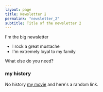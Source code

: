 ```yaml
---
layout: page
title: Newsletter 2
permalink: "newsletter_2"
subtitle: Title of the newsletter 2
---
```


I'm the big newsletter

- I rock a great mustache
- I'm extremely loyal to my family

What else do you need?

### my history

No history [my movie](http://en.wikipedia.org/wiki/The_Princess_Bride_%28film%29) and here's a random link.